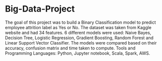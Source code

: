 # Big-Data-Project
The goal of this project was to build a Binary Classification model to predict employee attrition label as Yes or No. The dataset was taken from Kaggle website and had 34 features. 6 different models were used: Naive Bayes, Decision Tree, Logistic Regression, Gradient Boosting, Random Forest and Linear Support Vector Classifier. The models were compared based on their accuracy, confusion matrix and time taken to compute.  Tools and Programming Languages: Python, Jupyter notebook, Scala, Spark, AWS. 
